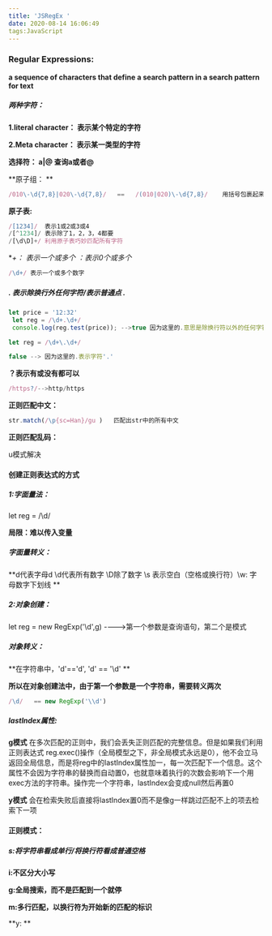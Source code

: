```yaml
---
title: 'JSRegEx '
date: 2020-08-14 16:06:49
tags:JavaScript
---
```


### Regular Expressions:

**a sequence of characters that define a search pattern in a search pattern for text**

##### 两种字符：

**1.literal character： 表示某个特定的字符**

**2.Meta character： 表示某一类型的字符**

**选择符：   a|@     查询a或者@**

**原子组： **

```javascript
/010\-\d{7,8}|020\-\d{7,8}/   ==   /(010|020)\-\d{7,8}/    用括号包裹起来的部分就是原子组
```

**原子表:**

```javascript
/[1234]/  表示1或2或3或4
/[^1234]/ 表示除了1，2，3，4都要
/[\d\D]+/ 利用原子表巧妙匹配所有字符
```

**+： 表示一个或多个    *：表示0个或多个**

```javascript
/\d+/ 表示一个或多个数字
```

##### .   表示除换行外任何字符/表示普通点 . 

```javascript
let price = '12:32'
 let reg = /\d+.\d+/
 console.log(reg.test(price)); -->true 因为这里的.意思是除换行符以外的任何字符

let reg = /\d+\.\d+/

false --> 因为这里的.表示字符'.'
```

**？表示有或没有都可以**

```javascript
/https?/-->http/https
```

**正则匹配中文：**

```javascript
str.match(/\p{sc=Han}/gu )   匹配出str中的所有中文
```

**正则匹配乱码：**

u模式解决



#### 创建正则表达式的方式

##### 1:字面量法：

let reg = /\d/

**局限：难以传入变量**

##### 字面量转义：

**d代表字母d     \d代表所有数字   \D除了数字   \s 表示空白（空格或换行符）\w: 字母数字下划线  **  



##### 2:对象创建：

let reg = new RegExp('\d',g) ---->第一个参数是查询语句，第二个是模式

##### 对象转义：

**在字符串中，'d'=='d', 'd' == '\d' **

**所以在对象创建法中，由于第一个参数是一个字符串，需要转义两次**

```javascript
/\d/   == new RegExp('\\d')
```

##### **lastIndex属性:**

**g模式** 在多次匹配的正则中，我们会丢失正则匹配的完整信息。但是如果我们利用正则表达式 reg.exec()操作（全局模型之下，非全局模式永远是0），他不会立马返回全局信息，而是将reg中的lastIndex属性加一，每一次匹配下一个信息。这个属性不会因为字符串的替换而自动置0，也就意味着执行的次数会影响下一个用exec方法的字符串。操作完一个字符串，lastIndex会变成null然后再置0

**y模式** 会在检索失败后直接将lastIndex置0而不是像g一样跳过匹配不上的项去检索下一项



#### 正则模式：

##### s:将字符串看成单行/将换行符看成普通空格

**i:不区分大小写**

**g:全局搜索，而不是匹配到一个就停**

**m:多行匹配，以换行符为开始新的匹配的标识**

**y: **